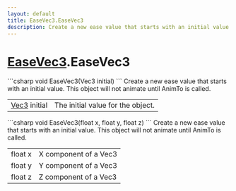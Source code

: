 ```yaml
---
layout: default
title: EaseVec3.EaseVec3
description: Create a new ease value that starts with an initial value. This object will not animate until AnimTo is called.
---
```

# [EaseVec3]({{site.url}}/Pages/StereoKit.Framework/EaseVec3.html).EaseVec3

<div class='signature' markdown='1'>
```csharp
void EaseVec3(Vec3 initial)
```
Create a new ease value that starts with an initial
value. This object will not animate until AnimTo is called.
</div>

|  |  |
|--|--|
|[Vec3]({{site.url}}/Pages/StereoKit/Vec3.html) initial|The initial value for the object.|

<div class='signature' markdown='1'>
```csharp
void EaseVec3(float x, float y, float z)
```
Create a new ease value that starts with an initial
value. This object will not animate until AnimTo is called.
</div>

|  |  |
|--|--|
|float x|X component of a Vec3|
|float y|Y component of a Vec3|
|float z|Z component of a Vec3|




